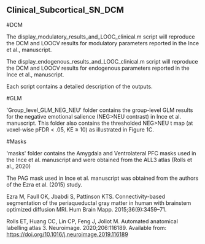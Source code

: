 ## Clinical_Subcortical_SN_DCM

#DCM

The display_modulatory_results_and_LOOC_clinical.m script will reproduce the DCM and LOOCV results for modulatory parameters reported in the Ince et al., manuscript. 

The display_endogenous_results_and_LOOC_clinical.m script will reproduce the DCM and LOOCV results for endogenous parameters reported in the Ince et al., manuscript. 

Each script contains a detailed description of the outputs.


#GLM

'Group_level_GLM_NEG_NEU' folder contains the group-level GLM results for the negative emotional salience (NEG>NEU contrast) in Ince et al. manuscript. This folder also 
contains the thresholded NEG>NEU t map (at voxel-wise pFDR < .05, KE ≥ 10) as illustrated in Figure 1C.


#Masks

'masks' folder contains the Amygdala and Ventrolateral PFC masks used in the Ince et al. manuscript and were obtained from the ALL3 atlas (Rolls et al., 2020)

The PAG mask used in Ince et al. manuscript was obtained from the authors of the Ezra et al. (2015) study. 


Ezra M, Faull OK, Jbabdi S, Pattinson KTS. Connectivity-based segmentation of the periaqueductal gray matter in human with brainstem optimized diffusion MRI. Hum Brain Mapp. 2015;36(9):3459–71.

Rolls ET, Huang CC, Lin CP, Feng J, Joliot M. Automated anatomical labelling atlas 3. Neuroimage. 2020;206:116189. Available from: https://doi.org/10.1016/j.neuroimage.2019.116189


